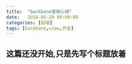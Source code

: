 ```yaml
---
title:  "backbone使用心得"
date:   2016-05-29 00:00:00
categories: [前端]
tags: [backbone,view,开发]
---
```


这篇还没开始,只是先写个标题放着
---